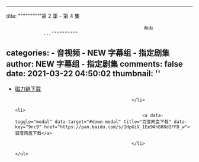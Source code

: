 
---
title: """""""""'第 2 季 - 第 4 集
                                                    
                                                        熟肉
                  ...'"""""""""
categories: 
    - 音视频
    - NEW 字幕组 - 指定剧集
author: NEW 字幕组 - 指定剧集
comments: false
date: 2021-03-22 04:50:02
thumbnail: ''
---

<div>   
<ul>
                                                                                                <li>
                                                    <a data-toggle="modal" data-target="#down-modal" title="磁力链下载" href="magnet:?xt=urn:btih:afadc3afadae1983877b801a28f8005ad47dd822&dn=%e9%9b%aa%e5%9b%bd%e5%88%97%e8%bd%a6(%e5%89%a7%e7%89%88).%e7%ac%ac%e4%ba%8c%e5%ad%a3.Snowpiercer.Season.2.S02E04.1080p.H265-NEW%e5%ad%97%e5%b9%95%e7%bb%84.mp4&tr=http%3a%2f%2ftracker.ygsub.com%3a6969%2fannounce&tr=http%3a%2f%2fvps02.net.orel.ru%3a80%2fannounce&tr=http%3a%2f%2ft.overflow.biz%3a6969%2fannounce">磁力链下载</a>
                                                    
                                                </li>
                                                                                                                                                                                                                                                <li>
                                                    <a data-toggle="modal" data-target="#down-modal" title="百度网盘下载" data-key="9nc9" href="https://pan.baidu.com/s/1HpGiV_1Ee9Ah888dIFFD_w">百度网盘下载</a>
                                                    
                                                </li>
                                                                                                                                                                                                                                                                                                                                            </ul>  
</div>
            